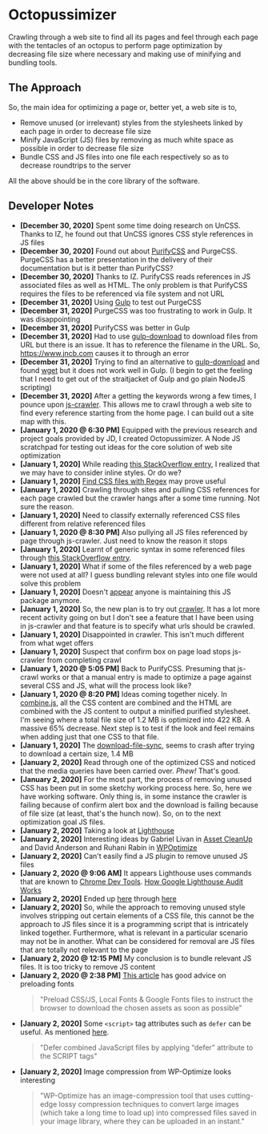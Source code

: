# Octopussimizer

Crawling through a web site to find all its pages and feel through each page with the tentacles of an octopus to perform page optimization by decreasing file size where necessary and making use of minifying and bundling tools.

## The Approach

So, the main idea for optimizing a page or, better yet, a web site is to,

 * Remove unused (or irrelevant) styles from the stylesheets linked by each page in order to decrease file size
 * Minify JavaScript (JS) files by removing as much white space as possible in order to decrease file size
 * Bundle CSS and JS files into one file each respectively so as to decrease roundtrips to the server

All the above should be in the core library of the software.

## Developer Notes

 * **[December 30, 2020]** Spent some time doing research on UnCSS. Thanks to IZ, he found out that UnCSS ignores CSS style references in JS files
 * **[December 30, 2020]** Found out about [PurifyCSS](https://github.com/purifycss/purifycss) and PurgeCSS. PurgeCSS has a better presentation in the delivery of their documentation but is it better than PurifyCSS?
 * **[December 30, 2020]** Thanks to IZ. PurifyCSS reads references in JS associated files as well as HTML. The only problem is that PurifyCSS requires the files to be referenced via file system and not URL
 * **[December 31, 2020]** Using [Gulp](https://gulpjs.com/) to test out PurgeCSS
 * **[December 31, 2020]** PurgeCSS was too frustrating to work in Gulp. It was disappointing
 * **[December 31, 2020]** PurifyCSS was better in Gulp
 * **[December 31, 2020]** Had to use [gulp-download](https://www.npmjs.com/package/gulp-download) to download files from URL but there is an issue. It has to reference the filename in the URL. So, https://www.jncb.com causes it to through an error
 * **[December 31, 2020]** Trying to find an alternative to [gulp-download](https://www.npmjs.com/package/gulp-download) and found [wget](https://www.npmjs.com/package/wget) but it does not work well in Gulp. (I begin to get the feeling that I need to get out of the straitjacket of Gulp and go plain NodeJS scripting)
 * **[December 31, 2020]** After a getting the keywords wrong a few times, I pounce upon [js-crawler](https://www.npmjs.com/package/js-crawler). This allows me to crawl through a web site to find every reference starting from the home page. I can build out a site map with this.
 * **[January 1, 2020 @ 6:30 PM]** Equipped with the previous research and project goals provided by JD, I created Octopussimizer. A Node JS scratchpad for testing out ideas for the core solution of web site optimization
 * **[January 1, 2020]** While reading [this StackOverflow entry](https://stackoverflow.com/questions/1679507/getting-all-css-used-in-html-file/31460383), I realized that we may have to consider inline styles. Or do we?
 * **[January 1, 2020]** [Find CSS files with Regex](https://stackoverflow.com/questions/30866169/how-to-find-css-files-with-regex) may prove useful
 * **[January 1, 2020]** Crawling through sites and pulling CSS references for each page crawled but the crawler hangs after a some time running. Not sure the reason.
 * **[January 1, 2020]** Need to classify externally referenced CSS files different from relative referenced files
 * **[January 1, 2020 @ 8:30 PM]** Also pullying all JS files referenced by page through js-crawler. Just need to know the reason it stops
 * **[January 1, 2020]** Learnt of generic syntax in some referenced files through [this StackOverflow entry](https://stackoverflow.com/questions/550038/is-it-valid-to-replace-http-with-in-a-script-src-http).
 * **[January 1, 2020]** What if some of the files referenced by a web page were not used at all? I guess bundling relevant styles into one file would solve this problem
 * **[January 1, 2020]** Doesn't [appear](https://github.com/antivanov/js-crawler/issues/58) anyone is maintaining this JS package anymore.
 * **[January 1, 2020]** So, the new plan is to try out [crawler](https://www.npmjs.com/package/crawler). It has a lot more recent activity going on but I don't see a feature that I have been using in js-crawler and that feature is to specify what urls should be crawled.
 * **[January 1, 2020]** Disappointed in crawler. This isn't much different from what wget offers
 * **[January 1, 2020]** Suspect that confirm box on page load stops js-crawler from completing crawl
 * **[January 1, 2020 @ 5:05 PM]** Back to PurifyCSS. Presuming that js-crawl works or that a manual entry is made to optimize a page against several CSS and JS, what will the process look like?
 * **[January 1, 2020 @ 8:20 PM]** Ideas coming together nicely. In [combine.js](./combine.js), all the CSS content are combined and the HTML are combined with the JS content to output a minified purified stylesheet. I'm seeing where a total file size of 1.2 MB is optimized into 422 KB. A massive 65% decrease. Next step is to test if the look and feel remains when adding just that one CSS to that file.
 * **[January 1, 2020]** The [download-file-sync](https://github.com/vjeux/download-file-sync), seems to crash after trying to download a certain size, 1.4 MB
 * **[January 2, 2020]** Read through one of the optimized CSS and noticed that the media queries have been carried over. _Phew!_ That's good.
 * **[January 2, 2020]** For the most part, the process of removing unused CSS has been put in some sketchy working process here. So, here we have working software. Only thing is, in some instance the crawler is failing because of confirm alert box and the download is failing because of file size (at least, that's the hunch now). So, on to the next optimization goal JS files.
 * **[January 2, 2020]** Taking a look at [Lighthouse](https://github.com/GoogleChrome/lighthouse)
 * **[January 2, 2020]** Interesting ideas by Gabriel Livan in [Asset CleanUp](https://wordpress.org/plugins/wp-asset-clean-up/) and David Anderson and Ruhani Rabin in [WPOptimize](https://wordpress.org/plugins/wp-optimize/)
 * **[January 2, 2020]** Can't easily find a JS plugin to remove unused JS files
 * **[January 2, 2020 @ 9:06 AM]** It appears Lighthouse uses commands that are known to [Chrome Dev Tools](https://chromedevtools.github.io/devtools-protocol/tot/Page/). [How Google Lighthouse Audit Works](https://www.thehoth.com/blog/google-lighthouse-audit-works/)
 * **[January 2, 2020]** Ended up [here](https://pptr.dev/#?product=Puppeteer&version=v5.5.0&show=api-class-coverage) through [here](https://developers.google.com/web/updates/2017/04/headless-chrome#puppeteer)
 * **[January 2, 2020]** So, while the approach to removing unused style involves stripping out certain elements of a CSS file, this cannot be the approach to JS files since it is a programming script that is intricately linked together. Furthermore, what is relevant in a particular scenario may not be in another. What can be considered for removal are JS files that are totally not relevant to the page
 * **[January 2, 2020 @ 12:15 PM]** My conclusion is to bundle relevant JS files. It is too tricky to remove JS content
 * **[January 2, 2020 @ 2:38 PM]** [This article](https://www.freecodecamp.org/news/web-fonts-in-2018-f191a48367e8/) has good advice on preloading fonts
    > "Preload CSS/JS, Local Fonts & Google Fonts files to instruct the browser to download the chosen assets as soon as possible"
* **[January 2, 2020]** Some `<script>` tag attributes such as `defer` can be useful. As mentioned [here](https://developer.mozilla.org/en-US/docs/Web/HTML/Element/script#Attributes).
    > "Defer combined JavaScript files by applying “defer” attribute to the SCRIPT tags"
* **[January 2, 2020]** Image compression from WP-Optimize looks interesting
    > "WP-Optimize has an image-compression tool that uses cutting-edge lossy compression techniques to convert large images (which take a long time to load up) into compressed files saved in your image library, where they can be uploaded in an instant."